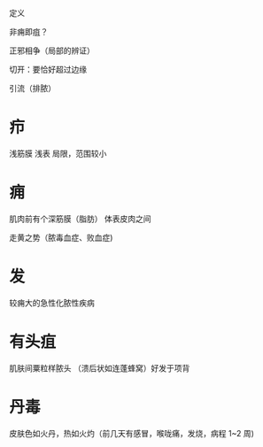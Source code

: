 定义

非痈即疽？

正邪相争（局部的辨证）

切开：要恰好超过边缘

引流（排脓）

# 疖
浅筋膜
浅表
局限，范围较小

# 痈
肌肉前有个深筋膜（脂肪）
体表皮肉之间

走黄之势（脓毒血症、败血症)

# 发
较痈大的急性化脓性疾病

# 有头疽
肌肤间粟粒样脓头 （溃后状如连蓬蜂窝）好发于项背

# 丹毒
皮肤色如火丹，热如火灼（前几天有感冒，喉咙痛，发烧，病程 1~2 周)




